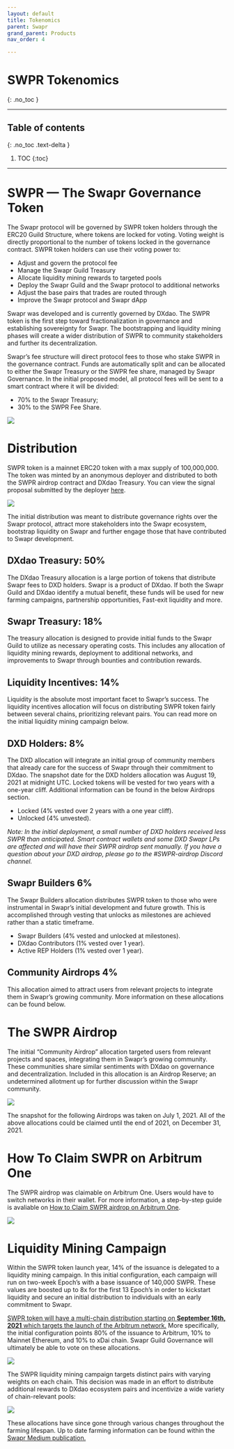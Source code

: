 ```yaml
---
layout: default
title: Tokenomics
parent: Swapr
grand_parent: Products
nav_order: 4

---
```


# SWPR Tokenomics
{: .no_toc }

___

## Table of contents
{: .no_toc .text-delta }

1. TOC
{:toc}

---

# SWPR — The Swapr Governance Token

The Swapr protocol will be governed by SWPR token holders through the ERC20 Guild Structure, where tokens are locked for voting. Voting weight is directly proportional to the number of tokens locked in the governance contract. SWPR token holders can use their voting power to:

-   Adjust and govern the protocol fee
-   Manage the Swapr Guild Treasury
-   Allocate liquidity mining rewards to targeted pools
-   Deploy the Swapr Guild and the Swapr protocol to additional networks
-   Adjust the base pairs that trades are routed through
-   Improve the Swapr protocol and Swapr dApp

Swapr was developed and is currently governed by DXdao. The SWPR token is the first step toward fractionalization in governance and establishing sovereignty for Swapr. The bootstrapping and liquidity mining phases will create a wider distribution of SWPR to community stakeholders and further its decentralization.

Swapr’s fee structure will direct protocol fees to those who stake SWPR in the governance contract. Funds are automatically split and can be allocated to either the Swapr Treasury or the SWPR fee share, managed by Swapr Governance. In the initial proposed model, all protocol fees will be sent to a smart contract where it will be divided:

-   70% to the Swapr Treasury;
-   30% to the SWPR Fee Share.

![](https://miro.medium.com/max/2000/1*QqLVj8I9UwOkfo6gRz9dbA.png)

# Distribution

SWPR token is a mainnet ERC20 token with a max supply of 100,000,000. The token was minted by an anonymous deployer and distributed to both the SWPR airdrop contract and DXdao Treasury. You can view the signal proposal submitted by the deployer [here](https://alchemy.daostack.io/dao/0x519b70055af55a007110b4ff99b0ea33071c720a/proposal/0x2d00135332c28271ba27c6f02f9aa79a480b4d7c58df37fb30e6a55353470910).

![](https://miro.medium.com/max/2000/1*JZCNeZ5Je08rVcSRkE4o8A.png)

The initial distribution was meant to distribute governance rights over the Swapr protocol, attract more stakeholders into the Swapr ecosystem, bootstrap liquidity on Swapr and further engage those that have contributed to Swapr development.

## DXdao Treasury: 50%

The DXdao Treasury allocation is a large portion of tokens that distribute Swapr fees to DXD holders. Swapr is a product of DXdao. If both the Swapr Guild and DXdao identify a mutual benefit, these funds will be used for new farming campaigns, partnership opportunities, Fast-exit liquidity and more.

## Swapr Treasury: 18%

The treasury allocation is designed to provide initial funds to the Swapr Guild to utilize as necessary operating costs. This includes any allocation of liquidity mining rewards, deployment to additional networks, and improvements to Swapr through bounties and contribution rewards.

## Liquidity Incentives: 14%

Liquidity is the absolute most important facet to Swapr’s success. The liquidity incentives allocation will focus on distributing SWPR token fairly between several chains, prioritizing relevant pairs. You can read more on the initial liquidity mining campaign below.

## DXD Holders: 8%

The DXD allocation will integrate an initial group of community members that already care for the success of Swapr through their commitment to DXdao. The snapshot date for the DXD holders allocation was August 19, 2021 at midnight UTC. Locked tokens will be vested for two years with a one-year cliff. Additional information can be found in the below Airdrops section.

-   Locked (4% vested over 2 years with a one year cliff).
-   Unlocked (4% unvested).

_Note: In the initial deployment, a small number of DXD holders received less SWPR than anticipated. Smart contract wallets and some DXD Swapr LPs are affected and will have their SWPR airdrop sent manually. If you have a question about your DXD airdrop, please go to the #SWPR-airdrop Discord channel._

## Swapr Builders 6%

The Swapr Builders allocation distributes SWPR token to those who were instrumental in Swapr’s initial development and future growth. This is accomplished through vesting that unlocks as milestones are achieved rather than a static timeframe.

-   Swapr Builders (4% vested and unlocked at milestones).
-   DXdao Contributors (1% vested over 1 year).
-   Active REP Holders (1% vested over 1 year).

## Community Airdrops 4%

This allocation aimed to attract users from relevant projects to integrate them in Swapr’s growing community. More information on these allocations can be found below.

# The SWPR Airdrop

The initial “Community Airdrop” allocation targeted users from relevant projects and spaces, integrating them in Swapr’s growing community. These communities share similar sentiments with DXdao on governance and decentralization. Included in this allocation is an Airdrop Reserve; an undetermined allotment up for further discussion within the Swapr community.

![](https://miro.medium.com/max/2000/1*sL1LUyZfa1H3sKqWfIdh2A.png)

The snapshot for the following Airdrops was taken on July 1, 2021. All of the above allocations could be claimed until the end of 2021, on December 31, 2021.

# How To Claim SWPR on Arbitrum One

The SWPR airdrop was claimable on Arbitrum One. Users would have to switch networks in their wallet. For more information, a step-by-step guide is avaliable on  [How to Claim SWPR airdrop on Arbitrum One](https://medium.com/swapr/how-to-claim-swpr-on-arbitrum-one-909fb3770b89).

![](https://miro.medium.com/max/700/1*Kk4e71BBPfOkIyDCel-LFA.png)

# Liquidity Mining Campaign

Within the SWPR token launch year, 14% of the issuance is delegated to a liquidity mining campaign. In this initial configuration, each campaign will run on two-week Epoch’s with a base issuance of 140,000 SWPR. These values are boosted up to 8x for the first 13 Epoch’s in order to kickstart liquidity and secure an initial distribution to individuals with an early commitment to Swapr.

[SWPR token will have a multi-chain distribution starting on  **September 16th, 2021**  which targets the launch of the Arbitrum network.](https://medium.com/swapr/introducing-swpr-token-farming-rewards-7fbdcc9507ae)  More specifically, the initial configuration points 80% of the issuance to Arbitrum, 10% to Mainnet Ethereum, and 10% to xDai chain. Swapr Guild Governance will ultimately be able to vote on these allocations.

![](https://miro.medium.com/max/700/1*gnu1_rigQg90eCoGKnOi0Q.png)

The SWPR liquidity mining campaign targets distinct pairs with varying weights on each chain. This decision was made in an effort to distribute additional rewards to DXdao ecosystem pairs and incentivize a wide variety of chain-relevant pools:

![](https://miro.medium.com/max/700/1*ICd5pnmRoW2G358H8QMtBg.png)

These allocations have since gone through various changes throughout the farming lifespan. Up to date farming information can be found within the [Swapr Medium publication.](https://medium.com/swapr)